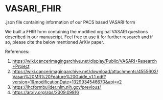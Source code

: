 # VASARI_FHIR
.json file containing information of our PACS based VASARI form

We built a FHIR form containing the modified orginal VASARI questions described in our manuscript. 
Feel free to use it for further research and if so, please cite the below mentioned ArXiv paper.

References: 
1) https://wiki.cancerimagingarchive.net/display/Public/VASARI+Research+Project
2) https://wiki.cancerimagingarchive.net/download/attachments/4555603/Vasari%20MR%20Feature%20Guide_v1.1.pdf?version=1&modificationDate=1329934546670&api=v2
3) https://lhcformbuilder.nlm.nih.gov/previous/
4) https://arxiv.org/abs/2309.09816
